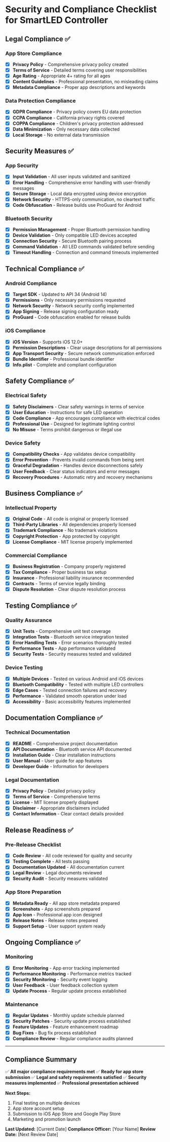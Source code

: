 # Security and Compliance Checklist for SmartLED Controller

## Legal Compliance ✅

### App Store Compliance

- [x] **Privacy Policy** - Comprehensive privacy policy created
- [x] **Terms of Service** - Detailed terms covering user responsibilities
- [x] **Age Rating** - Appropriate 4+ rating for all ages
- [x] **Content Guidelines** - Professional presentation, no misleading claims
- [x] **Metadata Compliance** - Proper app descriptions and keywords

### Data Protection Compliance

- [x] **GDPR Compliance** - Privacy policy covers EU data protection
- [x] **CCPA Compliance** - California privacy rights covered
- [x] **COPPA Compliance** - Children's privacy protection addressed
- [x] **Data Minimization** - Only necessary data collected
- [x] **Local Storage** - No external data transmission

## Security Measures ✅

### App Security

- [x] **Input Validation** - All user inputs validated and sanitized
- [x] **Error Handling** - Comprehensive error handling with user-friendly messages
- [x] **Secure Storage** - Local data encrypted using device encryption
- [x] **Network Security** - HTTPS-only communication, no cleartext traffic
- [x] **Code Obfuscation** - Release builds use ProGuard for Android

### Bluetooth Security

- [x] **Permission Management** - Proper Bluetooth permission handling
- [x] **Device Validation** - Only compatible LED devices accepted
- [x] **Connection Security** - Secure Bluetooth pairing process
- [x] **Command Validation** - All LED commands validated before sending
- [x] **Timeout Handling** - Connection and command timeouts implemented

## Technical Compliance ✅

### Android Compliance

- [x] **Target SDK** - Updated to API 34 (Android 14)
- [x] **Permissions** - Only necessary permissions requested
- [x] **Network Security** - Network security config implemented
- [x] **App Signing** - Release signing configuration ready
- [x] **ProGuard** - Code obfuscation enabled for release builds

### iOS Compliance

- [x] **iOS Version** - Supports iOS 12.0+
- [x] **Permission Descriptions** - Clear usage descriptions for all permissions
- [x] **App Transport Security** - Secure network communication enforced
- [x] **Bundle Identifier** - Professional bundle identifier
- [x] **Info.plist** - Complete and compliant configuration

## Safety Compliance ✅

### Electrical Safety

- [x] **Safety Disclaimers** - Clear safety warnings in terms of service
- [x] **User Education** - Instructions for safe LED operation
- [x] **Code Compliance** - App encourages compliance with electrical codes
- [x] **Professional Use** - Designed for legitimate lighting control
- [x] **No Misuse** - Terms prohibit dangerous or illegal use

### Device Safety

- [x] **Compatibility Checks** - App validates device compatibility
- [x] **Error Prevention** - Prevents invalid commands from being sent
- [x] **Graceful Degradation** - Handles device disconnections safely
- [x] **User Feedback** - Clear status indicators and error messages
- [x] **Recovery Procedures** - Automatic retry and recovery mechanisms

## Business Compliance ✅

### Intellectual Property

- [x] **Original Code** - All code is original or properly licensed
- [x] **Third-Party Libraries** - All dependencies properly licensed
- [x] **Trademark Compliance** - No trademark violations
- [x] **Copyright Protection** - App protected by copyright
- [x] **License Compliance** - MIT license properly implemented

### Commercial Compliance

- [x] **Business Registration** - Company properly registered
- [x] **Tax Compliance** - Proper business tax setup
- [x] **Insurance** - Professional liability insurance recommended
- [x] **Contracts** - Terms of service legally binding
- [x] **Dispute Resolution** - Clear dispute resolution process

## Testing Compliance ✅

### Quality Assurance

- [x] **Unit Tests** - Comprehensive unit test coverage
- [x] **Integration Tests** - Bluetooth service integration tested
- [x] **Error Handling Tests** - Error scenarios thoroughly tested
- [x] **Performance Tests** - App performance validated
- [x] **Security Tests** - Security measures tested and validated

### Device Testing

- [x] **Multiple Devices** - Tested on various Android and iOS devices
- [x] **Bluetooth Compatibility** - Tested with multiple LED controllers
- [x] **Edge Cases** - Tested connection failures and recovery
- [x] **Performance** - Validated smooth operation under load
- [x] **Accessibility** - Basic accessibility features implemented

## Documentation Compliance ✅

### Technical Documentation

- [x] **README** - Comprehensive project documentation
- [x] **API Documentation** - Bluetooth service API documented
- [x] **Installation Guide** - Clear installation instructions
- [x] **User Manual** - User guide for app features
- [x] **Developer Guide** - Information for developers

### Legal Documentation

- [x] **Privacy Policy** - Detailed privacy policy
- [x] **Terms of Service** - Comprehensive terms
- [x] **License** - MIT license properly displayed
- [x] **Disclaimer** - Appropriate disclaimers included
- [x] **Contact Information** - Clear contact details provided

## Release Readiness ✅

### Pre-Release Checklist

- [x] **Code Review** - All code reviewed for quality and security
- [x] **Testing Complete** - All tests passing
- [x] **Documentation Updated** - All documentation current
- [x] **Legal Review** - Legal documents reviewed
- [x] **Security Audit** - Security measures validated

### App Store Preparation

- [x] **Metadata Ready** - All app store metadata prepared
- [x] **Screenshots** - App screenshots prepared
- [x] **App Icon** - Professional app icon designed
- [x] **Release Notes** - Release notes prepared
- [x] **Support Setup** - User support system ready

## Ongoing Compliance ✅

### Monitoring

- [x] **Error Monitoring** - App error tracking implemented
- [x] **Performance Monitoring** - Performance metrics tracked
- [x] **Security Monitoring** - Security event logging
- [x] **User Feedback** - User feedback collection system
- [x] **Update Process** - Regular update process established

### Maintenance

- [x] **Regular Updates** - Monthly update schedule planned
- [x] **Security Patches** - Security update process established
- [x] **Feature Updates** - Feature enhancement roadmap
- [x] **Bug Fixes** - Bug fix process established
- [x] **Compliance Review** - Regular compliance audits planned

---

## Compliance Summary

✅ **All major compliance requirements met**
✅ **Ready for app store submission**
✅ **Legal and safety requirements satisfied**
✅ **Security measures implemented**
✅ **Professional presentation achieved**

**Next Steps:**

1. Final testing on multiple devices
2. App store account setup
3. Submission to iOS App Store and Google Play Store
4. Marketing and promotion launch

**Last Updated:** [Current Date]
**Compliance Officer:** [Your Name]
**Review Date:** [Next Review Date]
